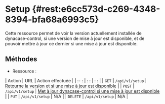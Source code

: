# Setup {#rest:e6cc573d-c269-4348-8394-bfa68a6993c5}

Cette ressource permet de voir la version actuellement installée de
dynacase-control, si une version de mise à jour est disponible, et de pouvoir
mettre à jour ce dernier si une mise à jour est disponible.

## Méthodes

* Ressource :

| Action   | URL                        | Action effectuée                                                               |
| :-     : | :                        : | :                                                                            : |
| `GET`    | `/api/v1/setup`            | [Retourne la version et si une mise à jour est disponible][get_version]        |
| `POST`   | `/api/v1/setup`            | [Met à jour dynacase-control si une mise à jour est dispnible][update_version] |
| `PUT`    | `/api/v1/setup`            | N/A                                                                            |
| `DELETE` | `/api/v1/setup`            | N/A                                                                            |

<!-- links -->
[get_version]: #rest:c9152c63-a18f-4351-b3e2-f1a240cfc3e4
[update_version]: #rest:50e38f5b-07ba-4442-b320-cd092c6e77a4
